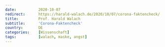 ```yaml
---
date:          2020-10-07
redirect:      https://harald-walach.de/2020/10/07/corona-faktencheck/
title:         Prof. Harald Walach
subtitle:      'Corona-Faktencheck'
country:       DE
categories:    [Wissenschaft]
tags:          [walach, maske, angst]
---
```

